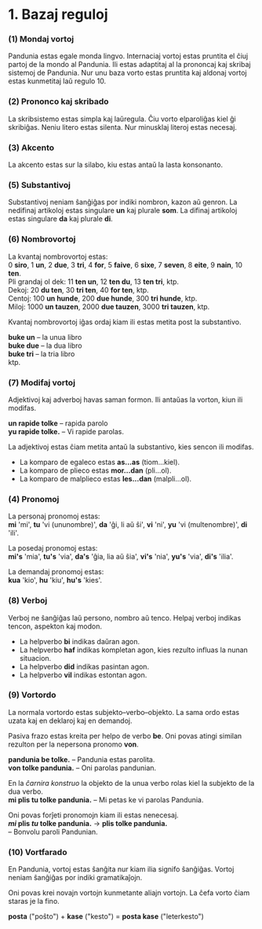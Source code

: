 
# 1. Bazaj reguloj

### (1) Mondaj vortoj

Pandunia estas egale monda lingvo.
Internaciaj vortoj estas pruntita el ĉiuj partoj de la mondo al Pandunia.
Ili estas adaptitaj al la prononcaj kaj skribaj sistemoj de Pandunia.
Nur unu baza vorto estas pruntita kaj aldonaj vortoj estas kunmetitaj laŭ regulo 10.


### (2) Prononco kaj skribado

La skribsistemo estas simpla kaj laŭregula.
Ĉiu vorto elparoliĝas kiel ĝi skribiĝas.
Neniu litero estas silenta.
Nur minusklaj literoj estas necesaj.


### (3) Akcento

La akcento estas sur la silabo, kiu estas antaŭ la lasta konsonanto.


### (5) Substantivoj

Substantivoj neniam ŝanĝiĝas por indiki nombron, kazon aŭ genron.
La nedifinaj artikoloj estas singulare **un** kaj plurale **som**.
La difinaj artikoloj estas singulare **da** kaj plurale **di**.

### (6) Nombrovortoj

La kvantaj nombrovortoj estas:  
0 **siro**, 1 **un**, 2 **due**, 3 **tri**, 4 **for**, 5 **faive**, 6 **sixe**,
7 **seven**, 8 **eite**, 9 **nain**, 10 **ten**.  
Pli grandaj ol dek: 11 **ten un**, 12 **ten du**, 13 **ten tri**, ktp.  
Dekoj: 20 **du ten**, 30 **tri ten**, 40 **for ten**, ktp.  
Centoj: 100 **un hunde**, 200 **due hunde**, 300 **tri hunde**, ktp.  
Miloj: 1000 **un tauzen**, 2000 **due tauzen**, 3000 **tri tauzen**, ktp.

Kvantaj nombrovortoj iĝas ordaj kiam ili estas metita post la substantivo.

**buke un**
– la unua libro  
**buke due**
– la dua libro  
**buke tri**
– la tria libro  
ktp.


### (7) Modifaj vortoj

Adjektivoj kaj adverboj havas saman formon.
Ili antaŭas la vorton, kiun ili modifas.

**un rapide tolke**
– rapida parolo  
**yu rapide tolke.**
– Vi rapide parolas.

La adjektivoj estas ĉiam metita antaŭ la substantivo, kies sencon ili modifas.

- La komparo de egaleco estas **as...as** (tiom...kiel).
- La komparo de plieco estas **mor...dan** (pli...ol).
- La komparo de malplieco estas **les...dan** (malpli...ol).


### (4) Pronomoj

La personaj pronomoj estas:  
**mi**
'mi',
**tu**
'vi (ununombre)',
**da**
'ĝi, li aŭ ŝi',
**vi**
'ni',
**yu** 'vi (multenombre)',
**di**
'ili'.

La posedaj pronomoj estas:  
**mi's**
'mia',
**tu's**
'via',
**da's**
'ĝia, lia aŭ ŝia',
**vi's**
'nia',
**yu's**
'via',
**di's**
'ilia'.

La demandaj pronomoj estas:  
**kua**
'kio',
**hu**
'kiu',
**hu's**
'kies'.

### (8) Verboj

Verboj ne ŝanĝiĝas laŭ persono, nombro aŭ tenco.
Helpaj verboj indikas tencon, aspekton kaj modon.

- La helpverbo **bi** indikas daŭran agon.
- La helpverbo **haf** indikas kompletan agon, kies rezulto influas la nunan situacion.
- La helpverbo **did** indikas pasintan agon.
- La helpverbo **vil** indikas estontan agon.


### (9) Vortordo

La normala vortordo estas subjekto–verbo–objekto.
La sama ordo estas uzata kaj en deklaroj kaj en demandoj.

Pasiva frazo estas kreita per helpo de verbo
**be**.
Oni povas atingi similan rezulton per la nepersona pronomo
**von**.

**pandunia be tolke.**
– Pandunia estas parolita.  
**von tolke pandunia.**
– Oni parolas pandunian.

En la _ĉarnira konstruo_ la objekto de la unua verbo
rolas kiel la subjekto de la dua verbo.  
**mi plis tu tolke pandunia.**
– Mi petas ke vi parolas Pandunia.

Oni povas forĵeti pronomojn kiam ili estas nenecesaj.  
**_mi_ plis _tu_ tolke pandunia.**
→ **plis tolke pandunia.**  
– Bonvolu paroli Pandunian.


### (10) Vortfarado

En Pandunia, vortoj estas ŝanĝita nur kiam ilia signifo ŝanĝiĝas.
Vortoj neniam ŝanĝiĝas por indiki gramatikaĵojn.

Oni povas krei novajn vortojn kunmetante aliajn vortojn.
La ĉefa vorto ĉiam staras je la fino.

**posta**
("poŝto") +
**kase**
("kesto") =
**posta kase**
("leterkesto")


